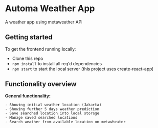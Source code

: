# Automa Weather App

A weather app using metaweather API

## Getting started

To get the frontend running locally:

- Clone this repo
- `npm install` to install all req'd dependencies
- `npm start` to start the local server (this project uses create-react-app)

## Functionality overview

**General functionality:**

    - Showing initial weather location (Jakarta)
    - Showing further 5 days weather prediction
    - Save searched location into local storage
    - Manage saved searched locations
    - Search weather from available location on metawheater

